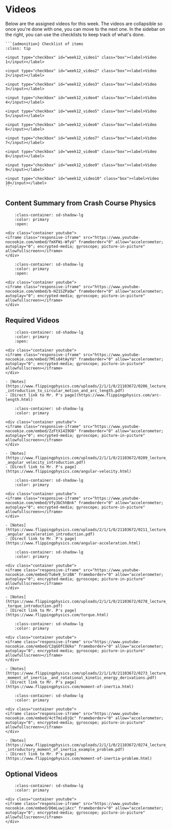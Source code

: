 # Videos

Below are the assigned videos for this week. 
The videos are collapsible so once you're done with one, you can move to the next one.
In the sidebar on the right, you can use the checklists to keep track of what's done.

````{margin}
```{admonition} Checklist of items
:class: tip

<input type="checkbox" id="week12_video1" class="box"><label>Video 1</input></label>

<input type="checkbox" id="week12_video2" class="box"><label>Video 2</input></label>

<input type="checkbox" id="week12_video3" class="box"><label>Video 3</input></label>

<input type="checkbox" id="week12_video4" class="box"><label>Video 4</input></label>

<input type="checkbox" id="week12_video5" class="box"><label>Video 5</input></label>

<input type="checkbox" id="week12_video6" class="box"><label>Video 6</input></label>

<input type="checkbox" id="week12_video7" class="box"><label>Video 7</input></label>

<input type="checkbox" id="week12_video8" class="box"><label>Video 8</input></label>

<input type="checkbox" id="week12_video9" class="box"><label>Video 9</input></label>

<input type="checkbox" id="week12_video10" class="box"><label>Video 10</input></label>
```
````

## Content Summary from Crash Course Physics

```{dropdown} Rotational Motion
    :class-container: sd-shadow-lg
    :color: primary
    :open:

<div class="container youtube">
<iframe class="responsive-iframe" src="https://www.youtube-nocookie.com/embed/fmXFWi-WfyU" frameborder="0" allow="accelerometer; autoplay="0"; encrypted-media; gyroscope; picture-in-picture" allowfullscreen></iframe>
</div>
```

```{dropdown} Torque
    :class-container: sd-shadow-lg
    :color: primary
    :open:

<div class="container youtube">
<iframe class="responsive-iframe" src="https://www.youtube-nocookie.com/embed/b-HZ1SZPaQw" frameborder="0" allow="accelerometer; autoplay="0"; encrypted-media; gyroscope; picture-in-picture" allowfullscreen></iframe>
</div>
```

## Required Videos

```{dropdown} 1. Introduction to Circular Motion and Arc Length
    :class-container: sd-shadow-lg
    :color: primary
    :open:

<div class="container youtube">
<iframe class="responsive-iframe" src="https://www.youtube-nocookie.com/embed/7Mls04tAyYU" frameborder="0" allow="accelerometer; autoplay="0"; encrypted-media; gyroscope; picture-in-picture" allowfullscreen></iframe>
</div>

- [Notes](https://www.flippingphysics.com/uploads/2/1/1/0/21103672/0206_lecture_notes_-_introduction_to_circular_motion_and_arc_length.pdf)
- [Direct link to Mr. P's page](https://www.flippingphysics.com/arc-length.html)
```

```{dropdown} 2. Angular Velocity Introduction
    :class-container: sd-shadow-lg
    :color: primary

<div class="container youtube">
<iframe class="responsive-iframe" src="https://www.youtube-nocookie.com/embed/ZzFtX14I9O8" frameborder="0" allow="accelerometer; autoplay="0"; encrypted-media; gyroscope; picture-in-picture" allowfullscreen></iframe>
</div>

- [Notes](https://www.flippingphysics.com/uploads/2/1/1/0/21103672/0209_lecture_notes_-_angular_velocity_introduction.pdf)
- [Direct link to Mr. P's page](https://www.flippingphysics.com/angular-velocity.html)
```

```{dropdown} 3. Angular Acceleration Introduction
    :class-container: sd-shadow-lg
    :color: primary

<div class="container youtube">
<iframe class="responsive-iframe" src="https://www.youtube-nocookie.com/embed/Vfy3bChhBnk" frameborder="0" allow="accelerometer; autoplay="0"; encrypted-media; gyroscope; picture-in-picture" allowfullscreen></iframe>
</div>

- [Notes](https://www.flippingphysics.com/uploads/2/1/1/0/21103672/0211_lecture_notes_-_angular_acceleration_introduction.pdf)
- [Direct link to Mr. P's page](https://www.flippingphysics.com/angular-acceleration.html)
```

```{dropdown} 4.  Introduction to Torque
    :class-container: sd-shadow-lg
    :color: primary

<div class="container youtube">
<iframe class="responsive-iframe" src="https://www.youtube-nocookie.com/embed/Tu6e9_SrzBA" frameborder="0" allow="accelerometer; autoplay="0"; encrypted-media; gyroscope; picture-in-picture" allowfullscreen></iframe>
</div>

- [Notes](https://www.flippingphysics.com/uploads/2/1/1/0/21103672/0278_lecture_notes_-_torque_introduction.pdf)
- [Direct link to Mr. P's page](https://www.flippingphysics.com/torque.html)
```

```{dropdown} 5. Moment of Inertia Introduction and Rotational Kinetic Energy Derivation
    :class-container: sd-shadow-lg
    :color: primary

<div class="container youtube">
<iframe class="responsive-iframe" src="https://www.youtube-nocookie.com/embed/C2qGOfCOUko" frameborder="0" allow="accelerometer; autoplay="0"; encrypted-media; gyroscope; picture-in-picture" allowfullscreen></iframe>
</div>

- [Notes](https://www.flippingphysics.com/uploads/2/1/1/0/21103672/0273_lecture_notes_-_moment_of_inertia__and_rotational_kinetic_energy_derivations.pdf)
- [Direct link to Mr. P's page](https://www.flippingphysics.com/moment-of-inertia.html)
```

```{dropdown} 6. Introductory Moment of Inertia and Rotational Kinetic Energy Problem
    :class-container: sd-shadow-lg
    :color: primary
    
<div class="container youtube">
<iframe class="responsive-iframe" src="https://www.youtube-nocookie.com/embed/4ctTmivDjQc" frameborder="0" allow="accelerometer; autoplay="0"; encrypted-media; gyroscope; picture-in-picture" allowfullscreen></iframe>
</div>

- [Notes](https://www.flippingphysics.com/uploads/2/1/1/0/21103672/0274_lecture_notes_-_introductory_moment_of_inertia_example_problem.pdf)
- [Direct link to Mr. P's page](https://www.flippingphysics.com/moment-of-inertia-problem.html)
```

## Optional Videos

```{dropdown} 6. Introductory Angular Velocity Problem - A Turning Bike Tire Energy Problem
    :class-container: sd-shadow-lg
    :color: primary
    
<div class="container youtube">
<iframe class="responsive-iframe" src="https://www.youtube-nocookie.com/embed/D6mLuwjiAcc" frameborder="0" allow="accelerometer; autoplay="0"; encrypted-media; gyroscope; picture-in-picture" allowfullscreen></iframe>
</div>
```